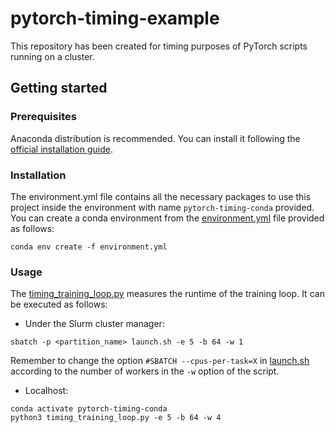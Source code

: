 # pytorch-timing-example
This repository has been created for timing purposes of PyTorch scripts running on a cluster.

## Getting started

### Prerequisites
Anaconda distribution is recommended. You can install it following the [official installation guide](https://docs.anaconda.com/anaconda/install/linux/).

### Installation
The environment.yml file contains all the necessary packages to use this project inside the environment with name `pytorch-timing-conda` provided. You can create a conda environment from the [environment.yml](environment.yml) file provided as follows:
```
conda env create -f environment.yml
```

### Usage
The [timing_training_loop.py](timing_training_loop.py) measures the runtime of the training loop. It can be executed as follows:

* Under the Slurm cluster manager:
```
sbatch -p <partition_name> launch.sh -e 5 -b 64 -w 1
```
Remember to change the option `#SBATCH --cpus-per-task=X` in [launch.sh](launch.sh) according to the number of workers in the `-w` option of the script.

* Localhost:
```
conda activate pytorch-timing-conda
python3 timing_training_loop.py -e 5 -b 64 -w 4
```
